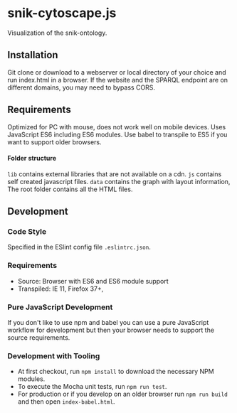 # snik-cytoscape.js
Visualization of the snik-ontology.

## Installation
Git clone or download to a webserver or local directory of your choice and run index.html in a browser.
If the website and the SPARQL endpoint are on different domains, you may need to bypass CORS.

## Requirements
Optimized for PC with mouse, does not work well on mobile devices.
Uses JavaScript ES6 including ES6 modules.
Use babel to transpile to ES5 if you want to support older browsers.

#### Folder structure
`lib` contains external libraries that are not available on a cdn. `js` contains self created javascript files. `data` contains the graph with layout information,
The root folder contains all the HTML files.

## Development

### Code Style
Specified in the ESlint config file `.eslintrc.json`.

### Requirements

* Source: Browser with ES6 and ES6 module support
* Transpiled: IE 11, Firefox 37+,

### Pure JavaScript Development
If you don't like to use npm and babel you can use a pure JavaScript workflow for development but then your browser needs to support the source requirements.

### Development with Tooling

* At first checkout, run `npm install` to download the necessary NPM modules.
* To execute the Mocha unit tests, run `npm run test`.
* For production or if you develop on an older browser run `npm run build` and then open `index-babel.html`.
